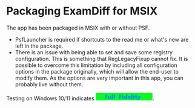 # Packaging ExamDiff for MSIX

The app has been packaged in MSIX with or without PSF.
* PsfLauncher is required if shortcuts to the read me or what's new are left in the package.
* There is an issue with being able to set and save some registry configuration.  This is something that RegLegacyFixup cannot fix.  It is possible to overcome this limitation by including all configuration options in the package originally, which will allow the end-user to modify them.  As the options are very important in this app, you can probably live without them.


Testing on Windows 10/11 indicates [<img src="/media/CatFullFidelity.png" alt="Full Fidelity" />](/media/CatFullFidelity.png).  
